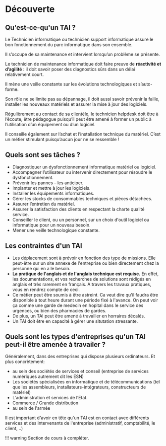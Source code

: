 
# Découverte

## Qu'est-ce-qu'un TAI ?


Le Technicien informatique ou technicien support informatique assure le bon fonctionnement du parc informatique dans son ensemble. 

Il s’occupe de sa maintenance et intervient lorsqu’un problème se présente. 

Le technicien de maintenance informatique doit faire preuve de **réactivité et d’agilité** : il doit savoir poser des diagnostics sûrs dans un délai relativement court.

Il mène une veille constante sur les évolutions technologiques et s’auto-forme. 

Son rôle ne se limite pas au dépannage, il doit aussi savoir prévenir la faille, installer les nouveaux matériels et assurer la mise à jour des logiciels.

Régulièrement au contact de sa clientèle, le technicien helpdesk doit être à l’écoute, être pédagogue puisqu’il peut être amené à former un public à l’utilisation d’un équipement ou d’un logiciel. 

Il conseille également sur l’achat et l’installation technique du matériel. C’est un métier stimulant puisqu’aucun jour ne se ressemble !

## Quels sont ses tâches ?

*  Diagnostiquer un dysfonctionnement informatique matériel ou logiciel.
*  Accompagner l’utilisateur ou intervenir directement pour résoudre le dysfonctionnement.
*  Prévenir les pannes – les anticiper.
*  Implanter et mettre à jour les logiciels.
*  Installer les équipements informatiques.
*  Gérer les stocks de consommables techniques et pièces détachées.
*  Assurer l’entretien du matériel.
*  Assurer la satisfaction des clients en respectant la charte qualité service.
*  Conseiller le client, ou un personnel, sur un choix d'outil logiciel ou informatique pour un nouveau besoin.
*  Mener une veille technologique constante.

## Les contraintes d'un TAI

-  Les déplacement sont à prévoir en fonction des type de missions. Elle peut-être sur un site annexe de l'entreprise ou bien directement chez la personne qui en a le besoin.
-  **La pratique de l'anglais et de l'anglais technique est requise.** En effet, les documentations, et vos recherches de solutions sont rédigés en anglais et très rarement en français. A travers les travaux pratiques, vous en rendrez compte de ceci.
-  Ce métier peut être soumis à être astreint. Ca veut dire qu'il faudra être disponible à tout heure durant une période fixé à l'avance. On peut voir ça comme une garde de medecin en hopital dans le service des urgences, ou bien des pharmacies de gardes.
- De plus, un TAI peut être amené à travailler en horraires décalés.
-  Un TAI doit être en capacité à gérer une situtation stressante.


## Quels sont les types d'entreprises qu'un TAI peut-il être amenée à travailer ?

Généralement, dans des entreprises qui dispose plusieurs ordinateurs. Et plus concrètement: 

-  au sein des sociétés de services et conseil (entreprise de services numériques autrement dit les ESN)
-  Les sociétés spécialisées en informatique et de télécommunications (tel que les assembleurs, installateurs-intégrateurs, constructeurs de matériel)
-  L'administration et services de l’Etat.
-  Commerce / Grande distribution
-  au sein de l'armée

Il est important d'avoir en tête qu'un TAI est  en contact avec différents services et des intervenants de l'entreprise (administratif, comptabilité, le client, ..)

!!! warning
    Section de cours à compléter.